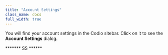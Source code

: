 ```yaml
---
title: "Account Settings"
class_name: docs
full_width: true
---
```


You will find your account settings in the Codio sitebar. Click on it to see the **Account Settings** dialog.

******* SS ******

